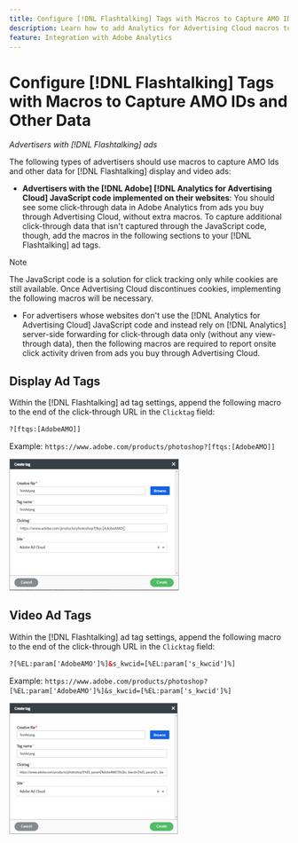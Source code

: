 ```yaml
---
title: Configure [!DNL Flashtalking] Tags with Macros to Capture AMO IDs and Other Data
description: Learn how to add Analytics for Advertising Cloud macros to [!DNL Flashtalking] ad tags
feature: Integration with Adobe Analytics
---
```

# Configure [!DNL Flashtalking] Tags with Macros to Capture AMO IDs and Other Data

<!-- Rewrite description as appropriate. -->

<!-- This doesn't apply specifically to Analytics for Advertising Cloud; it can also apply to any type of Analytics integration?  Or should this be in a generic "Tracking" chapter of DSP help (or a cross-product chapter)? -->

*Advertisers with [!DNL Flashtalking] ads*

The following types of advertisers should use macros to capture AMO Ids and other data for [!DNL Flashtalking] display and video ads:

* **Advertisers with the [!DNL Adobe] [!DNL Analytics for Advertising Cloud] JavaScript code implemented on their websites**: You should see some click-through data in Adobe Analytics from ads you buy through Advertising Cloud, without extra macros. To capture additional click-through data that isn't captured through the JavaScript code<!-- give example of what that might include-->, though, add the macros in the following sections to your [!DNL Flashtalking] ad tags.

>[!NOTE]
>
>The JavaScript code is a solution for click tracking only while cookies are still available. Once Advertising Cloud discontinues cookies, implementing the following macros will be necessary.

* For advertisers whose websites don't use the [!DNL Analytics for Advertising Cloud] JavaScript code and instead rely on [!DNL Analytics] server-side forwarding for click-through data only (without any view-through data), then the following macros are required to report onsite click activity driven from ads you buy through Advertising Cloud.

## Display Ad Tags

Within the [!DNL Flashtalking] ad tag settings, append the following macro to the end of the click-through URL in the `Clicktag` field:

```html
?[ftqs:[AdobeAMO]]
```

Example:  `https://www.adobe.com/products/photoshop?[ftqs:[AdobeAMO]]`

![Example of [!DNL Flashtalking] ad tag settings](/help/integrations/assets/macro-flashtalking-display-ad.png)

## Video Ad Tags

Within the [!DNL Flashtalking] ad tag settings, append the following macro to the end of the click-through URL in the `Clicktag` field:

```html
?[%EL:param['AdobeAMO']%]&s_kwcid=[%EL:param['s_kwcid']%]
```

Example:  `https://www.adobe.com/products/photoshop?[%EL:param['AdobeAMO']%]&s_kwcid=[%EL:param['s_kwcid']%]`

![Example of [!DNL Flashtalking] ad tag settings](/help/integrations/assets/macro-flashtalking-video-ad.png)
